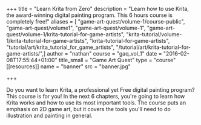 +++
title = "Learn Krita from Zero"
description = "Learn how to use Krita, the award-winning digital painting program. This 6 hours course is completely free!"
aliases = [ "game-art-quest/volume-1/course-public", "game-art-quest/volume1", "game-art-quest/volume-1", "game-art-quest/volume-1/krita-tutorial-for-game-artists", "krita-tutorial/volume-1/krita-tutorial-for-game-artists", "krita-tutorial-for-game-artists", "tutorial/art/krita_tutorial_for_game_artists", "/tutorial/art/krita-tutorial-for-game-artists/",]
author = "nathan"
course = "gaq_vol_1"
date = "2016-02-08T17:55:44+01:00"
title_small = "Game Art Quest"
type = "course"
[[resources]]
name = "banner"
src = "banner.jpg"

+++

Do you want to learn Krita, a professional yet Free digital painting program? This course is for you! In the next 6 chapters, you're going to learn how Krita works and how to use its most important tools. The course puts an emphasis on 2D game art, but it covers the tools you'll need to do illustration and painting in general.
